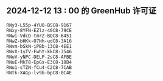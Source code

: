 ## 2024-12-12 13 : 00 的 GreenHub 许可证
```
RNy3-L55p-4YUO-BSC8-9167
RNxy-8YFN-EZlz-40C8-79CE
RNwi-VdcD-tmrZ-BQC8-6451
RNwZ-bHKk-O7Nh-udC8-3A16
RNvm-bSkN-iPBb-13C8-4EE1
RNvX-1yTV-FwhY-kkC8-3546
RNuV-yNPC-DELP-2sC8-AFBE
RNuE-MkT8-EpGs-E3C8-18B4
RNu1-sTZN-fCu4-C2C8-7CAB
RNtk-XAGp-lv9b-bpC8-0C4E
```

